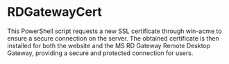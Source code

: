 # RDGatewayCert
This PowerShell script requests a new SSL certificate through win-acme to ensure a secure connection on the server. The obtained certificate is then installed for both the website and the MS RD Gateway Remote Desktop Gateway, providing a secure and protected connection for users.
